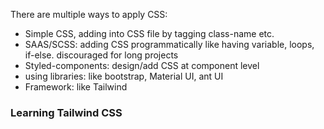 There are multiple ways to apply CSS:
* Simple CSS, adding into CSS file by tagging class-name etc.
* SAAS/SCSS: adding CSS programmatically like having variable, loops, if-else. discouraged for long projects
* Styled-components: design/add CSS at component level
* using libraries: like bootstrap, Material UI, ant UI
* Framework: like Tailwind

### Learning Tailwind CSS